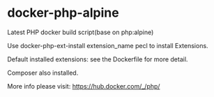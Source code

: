 # docker-php-alpine
Latest PHP docker build script(base on php:alpine)


Use docker-php-ext-install extension_name pecl to install Extensions.

Default installed extensions: see the Dockerfile for more detail.

Composer also installed.

More info please visit: https://hub.docker.com/_/php/

